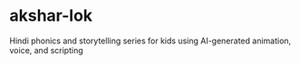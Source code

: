 # akshar-lok
Hindi phonics and storytelling series for kids using AI-generated animation, voice, and scripting
